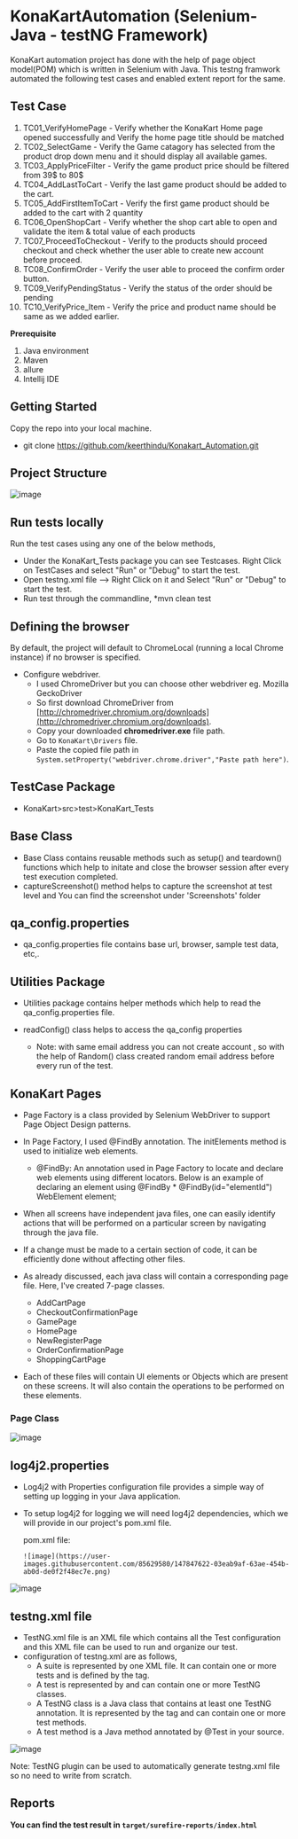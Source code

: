 # KonaKartAutomation (Selenium- Java - testNG Framework) #

KonaKart automation project has done with the help of page object model(POM) which is written in Selenium with Java. This testng framwork automated the following test cases and enabled extent report for the same.

## Test Case ##
1. TC01_VerifyHomePage - Verify whether the KonaKart Home page opened successfully and Verify the home page title should be matched
2. TC02_SelectGame - Verify the Game catagory has selected from the product drop down menu and it should display all available games.
3. TC03_ApplyPriceFilter - Verify the game product price should be filtered from 39$ to 80$
4. TC04_AddLastToCart - Verify the last game product should be added to the cart.
5. TC05_AddFirstItemToCart - Verify the first game product should be added to the cart with 2 quantity
6. TC06_OpenShopCart - Verify whether the shop cart able to open and validate the item & total value of each products
7. TC07_ProceedToCheckout - Verify to the products should proceed checkout and check whether the user able to create new account before proceed.
8. TC08_ConfirmOrder - Verify the user able to proceed the confirm order button.
9. TC09_VerifyPendingStatus - Verify the status of the order should be pending
10. TC10_VerifyPrice_Item - Verify the price and product name should be same as we added earlier.


**Prerequisite**
1. Java environment 
2. Maven 
3. allure
4. Intellij IDE

## Getting Started ##
Copy the repo into your local machine.
  * git clone https://github.com/keerthindu/Konakart_Automation.git
 
 ## Project Structure ##
 
 ![image](https://user-images.githubusercontent.com/85629580/147827112-9d4021d9-9e22-4ee8-83b1-ef258ffb66ea.png)


## Run tests locally ##

 Run the test cases using any one of the below methods,

  * Under the KonaKart_Tests package you can see Testcases. Right Click on TestCases and select "Run" or "Debug" to start the test.
  * Open testng.xml file --> Right Click on it and Select "Run" or "Debug" to start the test.
  * Run test through the commandline,
      *mvn clean test
      
## Defining the browser ##

By default, the project will default to ChromeLocal (running a local Chrome instance) if no browser is specified.
 
 - Configure webdriver.
    - I used ChromeDriver but you can choose other webdriver eg. Mozilla GeckoDriver 
    - So first download ChromeDriver from [http://chromedriver.chromium.org/downloads](http://chromedriver.chromium.org/downloads).
    - Copy your downloaded **chromedriver.exe** file path.
    - Go to `KonaKart\Drivers` file.
    - Paste the copied file path in `System.setProperty("webdriver.chrome.driver","Paste path here")`.

## TestCase Package ##

 * KonaKart>src>test>KonaKart_Tests
 
 ## Base Class ##
 
* Base Class contains reusable methods such as setup() and teardown() functions which help to initate and close the browser session after every test execution completed.
* captureScreenshot() method helps to capture the screenshot at test level and You can find the screenshot under 'Screenshots' folder
 
 ## qa_config.properties ##
 
 * qa_config.properties file contains base url, browser, sample test data, etc,.
 
 
 ## Utilities Package ##
 
  * Utilities package contains helper methods which help to read the qa_config.properties file.
  * readConfig() class helps to access the qa_config properties
 
    - Note: with same email address you can not create account , so with the help of Random() class created random email address before every run of the test. 
 
 ## KonaKart Pages ##
   
 * Page Factory is a class provided by Selenium WebDriver to support Page Object Design patterns. 
 * In Page Factory, I used @FindBy annotation. The initElements method is used to initialize web elements.

    * @FindBy: An annotation used in Page Factory to locate and declare web elements using different locators. Below is an example of declaring an element using @FindBy
          * @FindBy(id="elementId") WebElement element;
    
 * When all screens have independent java files, one can easily identify actions that will be performed on a particular screen by navigating through the java file.
 * If a change must be made to a certain section of code, it can be efficiently done without affecting other files.
 
 * As already discussed, each java class will contain a corresponding page file. Here, I've created 7-page classes.
      * AddCartPage
      * CheckoutConfirmationPage
      * GamePage
      * HomePage
      * NewRegisterPage
      * OrderConfirmationPage
      * ShoppingCartPage

* Each of these files will contain UI elements or Objects which are present on these screens. It will also contain the operations to be performed on these elements.

 ### Page Class ###
 ![image](https://user-images.githubusercontent.com/85629580/147827900-e94040ae-9314-46f5-96bf-e4c3f1cc92cc.png)

 ## log4j2.properties ##
 
 * Log4j2 with Properties configuration file provides a simple way of setting up logging in your Java application.
 * To setup log4j2 for logging we will need log4j2 dependencies, which we will provide in our project's pom.xml file. 
 
     pom.xml file:
 
       ![image](https://user-images.githubusercontent.com/85629580/147847622-03eab9af-63ae-454b-ab0d-de0f2f48ec7e.png)

    
 ![image](https://user-images.githubusercontent.com/85629580/147827503-e717732b-60e7-4191-be64-e2a3dd5ae7d4.png)

 ## testng.xml file ##
 
 * TestNG.xml file is an XML file which contains all the Test configuration and this XML file can be used to run and organize our test.
 * configuration of testng.xml are as follows,
     * A suite is represented by one XML file. It can contain one or more tests and is defined by the <suite> tag.
     * A test is represented by <test> and can contain one or more TestNG classes.
     * A TestNG class is a Java class that contains at least one TestNG annotation. It is represented by the <class> tag and can contain one or more test methods.
     * A test method is a Java method annotated by @Test in your source.
 
 ![image](https://user-images.githubusercontent.com/85629580/147827825-7224503d-413c-4331-ab12-a21ba5c4f1a6.png)

 
Note: TestNG plugin can be used to automatically generate testng.xml file so no need to write from scratch.
 
 ## Reports ##
 **You can find the test result in `target/surefire-reports/index.html`**

